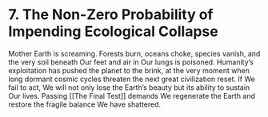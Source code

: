 # 7. The Non-Zero Probability of Impending Ecological Collapse

Mother Earth is screaming. Forests burn, oceans choke, species vanish, and the very soil beneath Our feet and air in Our lungs is poisoned. Humanity’s exploitation has pushed the planet to the brink, at the very moment when long dormant cosmic cycles threaten the next great civilization reset. If We fail to act, We will not only lose the Earth’s beauty but its ability to sustain Our lives. Passing [[The Final Test]] demands We regenerate the Earth and restore the fragile balance We have shattered.
 
